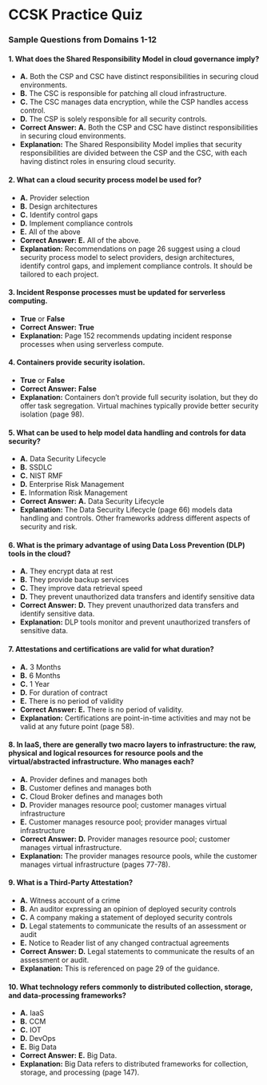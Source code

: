 # CCSK Practice Quiz



### Sample Questions from Domains 1-12

#### 1. What does the Shared Responsibility Model in cloud governance imply?
- **A.** Both the CSP and CSC have distinct responsibilities in securing cloud environments.
- **B.** The CSC is responsible for patching all cloud infrastructure.
- **C.** The CSC manages data encryption, while the CSP handles access control.
- **D.** The CSP is solely responsible for all security controls.
- **Correct Answer:** **A.** Both the CSP and CSC have distinct responsibilities in securing cloud environments.
- **Explanation:** The Shared Responsibility Model implies that security responsibilities are divided between the CSP and the CSC, with each having distinct roles in ensuring cloud security.

#### 2. What can a cloud security process model be used for?
- **A.** Provider selection
- **B.** Design architectures
- **C.** Identify control gaps
- **D.** Implement compliance controls
- **E.** All of the above
- **Correct Answer:** **E.** All of the above.
- **Explanation:** Recommendations on page 26 suggest using a cloud security process model to select providers, design architectures, identify control gaps, and implement compliance controls. It should be tailored to each project.

#### 3. Incident Response processes must be updated for serverless computing.
- **True** or **False**
- **Correct Answer:** **True**
- **Explanation:** Page 152 recommends updating incident response processes when using serverless compute.

#### 4. Containers provide security isolation.
- **True** or **False**
- **Correct Answer:** **False**
- **Explanation:** Containers don’t provide full security isolation, but they do offer task segregation. Virtual machines typically provide better security isolation (page 98).

#### 5. What can be used to help model data handling and controls for data security?
- **A.** Data Security Lifecycle
- **B.** SSDLC
- **C.** NIST RMF
- **D.** Enterprise Risk Management
- **E.** Information Risk Management
- **Correct Answer:** **A.** Data Security Lifecycle
- **Explanation:** The Data Security Lifecycle (page 66) models data handling and controls. Other frameworks address different aspects of security and risk.

#### 6. What is the primary advantage of using Data Loss Prevention (DLP) tools in the cloud?
- **A.** They encrypt data at rest
- **B.** They provide backup services
- **C.** They improve data retrieval speed
- **D.** They prevent unauthorized data transfers and identify sensitive data
- **Correct Answer:** **D.** They prevent unauthorized data transfers and identify sensitive data.
- **Explanation:** DLP tools monitor and prevent unauthorized transfers of sensitive data.

#### 7. Attestations and certifications are valid for what duration?
- **A.** 3 Months
- **B.** 6 Months
- **C.** 1 Year
- **D.** For duration of contract
- **E.** There is no period of validity
- **Correct Answer:** **E.** There is no period of validity.
- **Explanation:** Certifications are point-in-time activities and may not be valid at any future point (page 58).

#### 8. In IaaS, there are generally two macro layers to infrastructure: the raw, physical and logical resources for resource pools and the virtual/abstracted infrastructure. Who manages each?
- **A.** Provider defines and manages both
- **B.** Customer defines and manages both
- **C.** Cloud Broker defines and manages both
- **D.** Provider manages resource pool; customer manages virtual infrastructure
- **E.** Customer manages resource pool; provider manages virtual infrastructure
- **Correct Answer:** **D.** Provider manages resource pool; customer manages virtual infrastructure.
- **Explanation:** The provider manages resource pools, while the customer manages virtual infrastructure (pages 77-78).

#### 9. What is a Third-Party Attestation?
- **A.** Witness account of a crime
- **B.** An auditor expressing an opinion of deployed security controls
- **C.** A company making a statement of deployed security controls
- **D.** Legal statements to communicate the results of an assessment or audit
- **E.** Notice to Reader list of any changed contractual agreements
- **Correct Answer:** **D.** Legal statements to communicate the results of an assessment or audit.
- **Explanation:** This is referenced on page 29 of the guidance.

#### 10. What technology refers commonly to distributed collection, storage, and data-processing frameworks?
- **A.** IaaS
- **B.** CCM
- **C.** IOT
- **D.** DevOps
- **E.** Big Data
- **Correct Answer:** **E.** Big Data.
- **Explanation:** Big Data refers to distributed frameworks for collection, storage, and processing (page 147).
